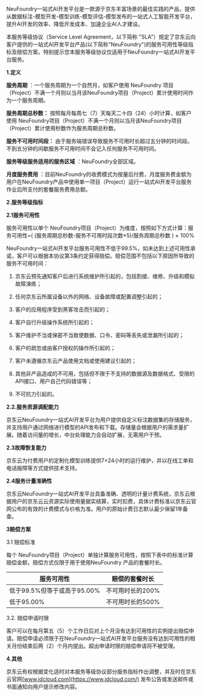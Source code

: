 NeuFoundry一站式AI开发平台是一款源于京东丰富场景的最佳实践的产品，提供从数据标注-模型开发-模型训练-模型评估-模型发布的一站式人工智能开发平台，提升AI开发的效率、降低开发成本、加速企业AI人才建设。

本服务等级协议（Service Level Agreement，以下简称 "SLA"）规定了京东云向客户提供的一站式AI开发平台产品(以下简称"NeuFoundry")的服务可用性等级指标及赔偿方案。特别提示您本服务等级协议仅适用于NeuFoundry一站式AI开发平台服务。

**1.定义**

**服务周期** ：一个服务周期为一个自然月，如客户使用 NeuFoundry 项目（Project）不满一个月则以当月该NeuFoundry项目（Project）累计使用时间作为一个服务周期。

**服务周期总秒数：** 按照每月每周七（7）天每天二十四（24）小时计算，如客户使用 NeuFoundry项目（Project）不满一个月则以当月该NeuFoundry项目（Project）累计使用秒数作为服务周期总秒数。

**服务不可用时间段：** 由于服务端错误导致服务不可用时长超过五分钟的时间段。不到五分钟的间歇服务不可用时间不会记入任何服务不可用时间。

**服务等级服务适用的服务区域** ：NeuFoundry全部区域。

**月度服务费用** ：目前NeuFoundry的收费模式为按量后付费，月度服务费金额为用户在NeuFoundry产品中使用单一项目（Project）运行一站式AI开发平台服务作业后所支付的套餐服务费用总额。

**2.服务等级指标**

**2.1服务可用性**

服务可用性以单个 NeuFoundry项目（Project）为维度，按照如下方式计算：服务可用性=( (服务周期总秒数-服务不可用时段次数\*5)/服务周期总秒数 ) × 100%

NeuFoundry一站式AI开发平台服务可用性不低于99.5%，如未达到上述可用性承诺，客户可以根据本协议第3条约定获得赔偿。赔偿范围不包括以下原因所导致的服务不可用时间：

1.  京东云预先通知客户后进行系统维护所引起的，包括割接、维修、升级和模拟故障演练；

2.  任何京东云所属设备以外的网络、设备故障或配置调整引起的；

3.  客户的应用程序受到黑客攻击而引起的；

4.  客户自行升级操作系统所引起的；

5.  客户维护不当或保密不当致使数据、口令、密码等丢失或泄漏所引起的；

6.  客户的疏忽或由客户授权的操作所引起的；

7.  客户未遵循京东云产品使用文档或使用建议引起的；

8.  其他非产品造成的不可用，包括但不限于不支持的数据源及数据格式、受限的API接口、用户自己代码错误等；

9.  不可抗力引起的。


**2.2.服务资源调配能力**

京东云NeuFoundry一站式AI开发平台为用户提供自定义标注数据集的存储服务，并支持用户通过网络进行模型的API发布和下载。存储量会根据用户的需求量扩展。随着访问量的增长，中台处理能力会自动扩展，无需用户干预。

**2.3故障恢复能力**

京东云为付费用户的定制化模型训练提供7×24小时的运行维护，并以在线工单和电话报障等方式提供技术支持。

**2.4服务计量准确性**

京东云NeuFoundry一站式AI开发平台具备准确、透明的计量计费系统，京东云根据用户的京东云云资源实际使用量据实结算，实时扣费，具体计费标准以京东云官网公布的有效的计费模式与价格为准。用户的原始计费日志默认最少保留1年备查。

**3赔偿方案**

3.1 赔偿标准

每个 NeuFoundry项目（Project）单独计算服务可用性，按照下表中的标准计算赔偿金额，赔偿方式仅限于用于使用NeuFoundry 产品的套餐时长。

| **服务可用性**              | **赔偿的套餐时长** |
| --------------------------- | ------------------ |
| 低于99.5%但等于或高于95.00% | 不可用时长的200%   |
| 低于95.00%                  | 不可用时长的500%   |

3.2. 赔偿申请时限

客户可以在每月第五（5）个工作日后对上个月没有达到可用性的实例提出赔偿申请。赔偿申请必须限于在NeuFoundry一站式AI开发平台服务没有达到可用性的相关月份结束后两（2）个月内提出。超出申请时限的赔偿申请将不被受理。

**4.其他**

京东云有权根据变化适时对本服务等级协议部分服务指标作出调整，并及时在京东云官网[www.jdcloud.com](https://www.jdcloud.com/) 发布公告或发送邮件或书面通知向用户提示修改内容。
